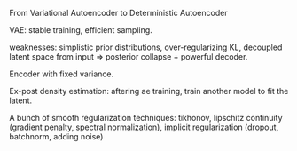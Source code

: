 From Variational Autoencoder to Deterministic Autoencoder



VAE: stable training, efficient sampling. 

weaknesses: simplistic prior distributions, over-regularizing KL, decoupled latent space from input => posterior collapse + powerful decoder.

Encoder with fixed variance.



Ex-post density estimation: aftering ae training, train another model to fit the latent.



A bunch of smooth regularization techniques: tikhonov, lipschitz continuity (gradient penalty, spectral normalization), implicit regularization (dropout, batchnorm, adding noise)